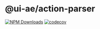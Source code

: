 # @ui-ae/action-parser

[![NPM Downloads](https://img.shields.io/npm/d18m/@ui-ae/action-parser)](https://www.npmjs.com/package/@ui-ae/action-parser) [![codecov](https://codecov.io/gh/bytedance/UI-AE-desktop/graph/badge.svg?component=ui_tars_action_parser)](https://app.codecov.io/gh/bytedance/UI-AE-desktop/components/ui_tars_action_parser)
